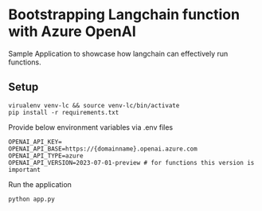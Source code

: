 # Bootstrapping Langchain function with Azure OpenAI

Sample Application to showcase how langchain can effectively run functions.

## Setup
```
virualenv venv-lc && source venv-lc/bin/activate
pip install -r requirements.txt
```
Provide below environment variables via .env files
```
OPENAI_API_KEY=
OPENAI_API_BASE=https://{domainname}.openai.azure.com
OPENAI_API_TYPE=azure
OPENAI_API_VERSION=2023-07-01-preview # for functions this version is important
```
Run the application
``` 
python app.py
```
